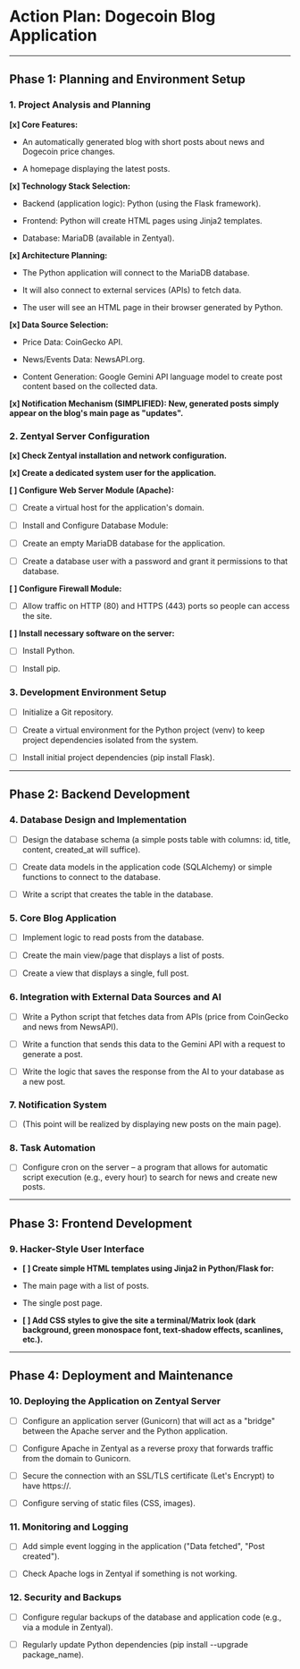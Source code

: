# Action Plan: Dogecoin Blog Application

---

## Phase 1: Planning and Environment Setup
### 1. Project Analysis and Planning

**[x] Core Features:**

* An automatically generated blog with short posts about news and Dogecoin price changes.

* A homepage displaying the latest posts.

**[x] Technology Stack Selection:**

* Backend (application logic): Python (using the Flask framework).

* Frontend: Python will create HTML pages using Jinja2 templates.

* Database: MariaDB (available in Zentyal).

**[x] Architecture Planning:**

* The Python application will connect to the MariaDB database.

* It will also connect to external services (APIs) to fetch data.

* The user will see an HTML page in their browser generated by Python.

**[x] Data Source Selection:**

* Price Data: CoinGecko API.

* News/Events Data: NewsAPI.org.

* Content Generation: Google Gemini API language model to create post content based on the collected data.

**[x] Notification Mechanism (SIMPLIFIED): New, generated posts simply appear on the blog's main page as "updates".**

### 2. Zentyal Server Configuration

**[x] Check Zentyal installation and network configuration.**

**[x] Create a dedicated system user for the application.**

**[ ] Configure Web Server Module (Apache):**

* [ ] Create a virtual host for the application's domain.

* [ ] Install and Configure Database Module:

* [ ] Create an empty MariaDB database for the application.

* [ ] Create a database user with a password and grant it permissions to that database.

**[ ] Configure Firewall Module:**

* [ ] Allow traffic on HTTP (80) and HTTPS (443) ports so people can access the site.

**[ ] Install necessary software on the server:**

* [ ] Install Python.

* [ ] Install pip.

### 3. Development Environment Setup

* [ ] Initialize a Git repository.

* [ ] Create a virtual environment for the Python project (venv) to keep project dependencies isolated from the system.

* [ ] Install initial project dependencies (pip install Flask).

---

## Phase 2: Backend Development
### 4. Database Design and Implementation

* [ ] Design the database schema (a simple posts table with columns: id, title, content, created_at will suffice).

* [ ] Create data models in the application code (SQLAlchemy) or simple functions to connect to the database.

* [ ] Write a script that creates the table in the database.

### 5. Core Blog Application

* [ ] Implement logic to read posts from the database.

* [ ] Create the main view/page that displays a list of posts.

* [ ] Create a view that displays a single, full post.

### 6. Integration with External Data Sources and AI

* [ ] Write a Python script that fetches data from APIs (price from CoinGecko and news from NewsAPI).

* [ ] Write a function that sends this data to the Gemini API with a request to generate a post.

* [ ] Write the logic that saves the response from the AI to your database as a new post.

### 7. Notification System

* [ ] (This point will be realized by displaying new posts on the main page).

### 8. Task Automation

* [ ] Configure cron on the server – a program that allows for automatic script execution (e.g., every hour) to search for news and create new posts.

---

## Phase 3: Frontend Development
### 9. Hacker-Style User Interface

* **[ ] Create simple HTML templates using Jinja2 in Python/Flask for:**

* The main page with a list of posts.

* The single post page.

* **[ ] Add CSS styles to give the site a terminal/Matrix look (dark background, green monospace font, text-shadow effects, scanlines, etc.).**

---

## Phase 4: Deployment and Maintenance
### 10. Deploying the Application on Zentyal Server

* [ ] Configure an application server (Gunicorn) that will act as a "bridge" between the Apache server and the Python application.

* [ ] Configure Apache in Zentyal as a reverse proxy that forwards traffic from the domain to Gunicorn.

* [ ] Secure the connection with an SSL/TLS certificate (Let's Encrypt) to have https://.

* [ ] Configure serving of static files (CSS, images).

### 11. Monitoring and Logging

* [ ] Add simple event logging in the application ("Data fetched", "Post created").

* [ ] Check Apache logs in Zentyal if something is not working.

### 12. Security and Backups

* [ ] Configure regular backups of the database and application code (e.g., via a module in Zentyal).

* [ ] Regularly update Python dependencies (pip install --upgrade package_name).
